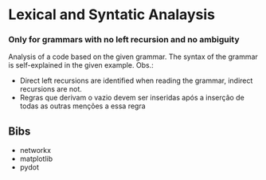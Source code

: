 # Lexical and Syntatic Analaysis
### Only for grammars with no left recursion and no ambiguity

Analysis of a code based on the given grammar. The syntax of the grammar is self-explained in the given example.
Obs.:
  * Direct left recursions are identified when reading the grammar, indirect recursions are not.
  * Regras que derivam o vazio devem ser inseridas após a inserção de todas as outras menções a essa regra

## Bibs
  * networkx
  * matplotlib
  * pydot
